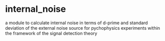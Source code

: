 # internal_noise
a module to calculate internal noise in terms of d-prime and standard deviation of the external noise source for pychophysics experiments within the framework of the signal detection theory
